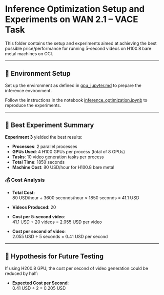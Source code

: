 # Inference Optimization Setup and Experiments on WAN 2.1 – VACE Task

This folder contains the setup and experiments aimed at achieving the best possible price/performance for running 5-second videos on H100.8 bare metal machines on OCI.

---

## 🔧 Environment Setup

Set up the environment as defined in [gpu_jupyter.md](../gpu_jupyter.md) to prepare the inference environment.

Follow the instructions in the notebook [inference_optimization.ipynb](inference_optimization.ipynb) to reproduce the experiments.

---

## 🧪 Best Experiment Summary

**Experiment 3** yielded the best results:

- **Processes**: 2 parallel processes  
- **GPUs Used**: 4 H100 GPUs per process (total of 8 GPUs)  
- **Tasks**: 10 video generation tasks per process  
- **Total Time**: 1850 seconds  
- **Machine Cost**: 80 USD/hour for H100.8 bare metal

### 💰 Cost Analysis

- **Total Cost**:  
  80 USD/hour ÷ 3600 seconds/hour × 1850 seconds = 41.1 USD

- **Videos Produced**: 20  
- **Cost per 5-second video**:  
  41.1 USD ÷ 20 videos = 2.055 USD per video

- **Cost per second of video**:  
  2.055 USD ÷ 5 seconds = 0.41 USD per second

---

## 🔬 Hypothesis for Future Testing

If using H200.8 GPU, the cost per second of video generation could be reduced by half:

- **Expected Cost per Second**:  
  0.41 USD ÷ 2 = 0.205 USD
